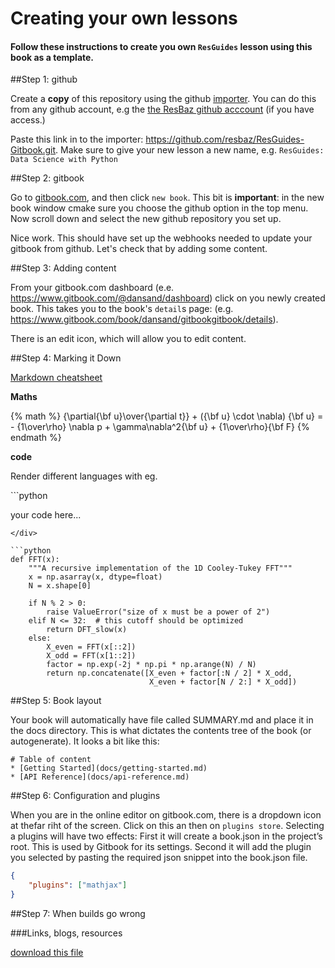 # Creating your own lessons


#### Follow these instructions to create you own `ResGuides` lesson using this book as a template. 


##Step 1: github

Create a __copy__ of this repository using the github [importer](https://github.com/new/import). You can do this from any github account, e.g the  [the ResBaz github acccount](https://github.com/resbaz) (if you have access.)

Paste this link in to the importer: https://github.com/resbaz/ResGuides-Gitbook.git. Make sure to give your new lesson a new name, e.g. `ResGuides: Data Science with Python`


##Step 2: gitbook

Go to [gitbook.com](https://gitbook.com), and then click `new book`. This bit is __important__: in the new book window cmake sure you choose the github option in the top menu. Now scroll down and select the new github repository you set up.

Nice work. This should have set up the webhooks needed to update your gitbook from github. Let's check that by adding some content.


##Step 3: Adding content

 From your gitbook.com dashboard (e.e. https://www.gitbook.com/@dansand/dashboard) click on you newly created book. This takes you to the book's `detail`s page: (e.g. https://www.gitbook.com/book/dansand/gitbookgitbook/details).
 
 There is an edit icon, which will allow you to edit content. 

##Step 4: Marking it Down

[Markdown cheatsheet](https://github.com/adam-p/markdown-here/wiki/Markdown-Cheatsheet)



__Maths__

{% math %}
 {\partial{\bf u}\over{\partial t}} + ({\bf u} \cdot \nabla) {\bf u} = - {1\over\rho} \nabla p + \gamma\nabla^2{\bf u} + {1\over\rho}{\bf F} 
{% endmath %}


__code__

Render different languages with eg. 

<div>
```python 

your code here...

```
</div>

```python
def FFT(x):
    """A recursive implementation of the 1D Cooley-Tukey FFT"""
    x = np.asarray(x, dtype=float)
    N = x.shape[0]
    
    if N % 2 > 0:
        raise ValueError("size of x must be a power of 2")
    elif N <= 32:  # this cutoff should be optimized
        return DFT_slow(x)
    else:
        X_even = FFT(x[::2])
        X_odd = FFT(x[1::2])
        factor = np.exp(-2j * np.pi * np.arange(N) / N)
        return np.concatenate([X_even + factor[:N / 2] * X_odd,
                               X_even + factor[N / 2:] * X_odd])

```

##Step 5: Book layout 

Your book will automatically have file called SUMMARY.md and place it in the docs directory. This is what dictates the contents tree of the book (or autogenerate). It looks a bit like this:

```
# Table of content 
* [Getting Started](docs/getting-started.md)
* [API Reference](docs/api-reference.md)
```



##Step 6: Configuration and plugins

When you are in the online editor on gitbook.com, there is a dropdown icon at thefar riht of the screen. Click on this an then on `plugins store`. Selecting a plugins will have two effects: First it will create a book.json in the project’s root. This is used by Gitbook for its settings. Second it will add the plugin you selected by pasting the required json snippet into the book.json file. 


```json
{
    "plugins": ["mathjax"]
}

```

##Step 7: When builds go wrong


###Links, blogs, resources

[](https://medium.com/@gpbl/how-to-use-gitbook-to-publish-docs-for-your-open-source-npm-packages-465dd8d5bfba#.acdr3enfr)



[download this file](https://raw.githubusercontent.com/dansand/Python/master/data/europe-seasonal.txt)

